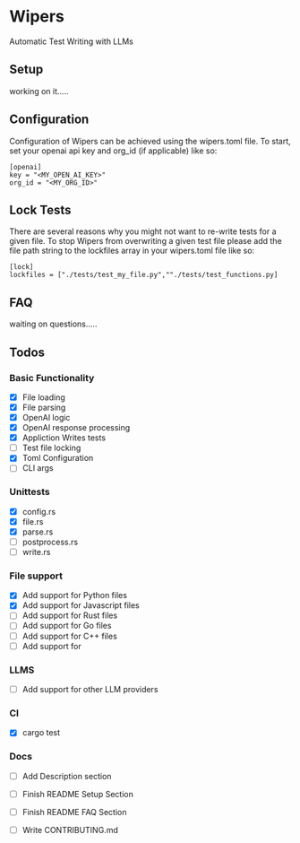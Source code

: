 # Wipers
Automatic Test Writing with LLMs

## Setup

working on it.....


## Configuration

Configuration of Wipers can be achieved using the wipers.toml file. To start, set your openai api key and org_id (if applicable) like so:

```
[openai]
key = "<MY_OPEN_AI_KEY>"
org_id = "<MY_ORG_ID>"

```


## Lock Tests

There are several reasons why you might not want to re-write tests for a given file. To stop Wipers from overwriting a given test file please add the file path string to the lockfiles array in your wipers.toml file like so:

```
[lock]
lockfiles = ["./tests/test_my_file.py",""./tests/test_functions.py]
```

## FAQ

waiting on questions.....


## Todos

###  Basic Functionality
- [X] File loading
- [X] File parsing
- [X] OpenAI logic 
- [X] OpenAI response processing
- [X] Appliction Writes tests
- [ ] Test file locking
- [X] Toml Configuration
- [ ] CLI args

### Unittests
- [X] config.rs
- [X] file.rs
- [X] parse.rs
- [ ] postprocess.rs
- [ ] write.rs  

### File support
- [X] Add support for Python files
- [X] Add support for Javascript files
- [ ] Add support for Rust files
- [ ] Add support for Go files
- [ ] Add support for C++ files
- [ ] Add support for 

### LLMS

- [ ] Add support for other LLM providers


### CI

- [X] cargo test

### Docs 

- [ ] Add Description section
- [ ] Finish README Setup Section
- [ ] Finish README FAQ Section
- [ ] Write CONTRIBUTING.md


